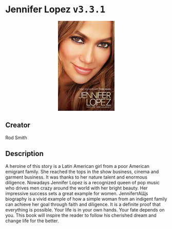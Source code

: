 
# Jennifer Lopez <kbd>v3.3.1</kbd>

<center>
  <img src="./cover-1024.jpg"/>
</center>

## Creator
Rod Smith

## Description
A heroine of this story is a Latin American girl from a poor American emigrant family. She reached the tops in the show business, cinema and garment business. It was thanks to her nature talent and enormous diligence. Nowadays Jennifer Lopez is a recognized queen of pop music who drives men crazy around the world with her bright beauty. Her impressive success sets a great example for women. JenniferтАЩs biography is a vivid example of how a simple woman from an indigent family can achieve her goal through faith and diligence. It is a definite proof that everything is possible. Your life is in your own hands. Your fate depends on you. This book will inspire the reader to follow his cherished dream and change life for the better.
